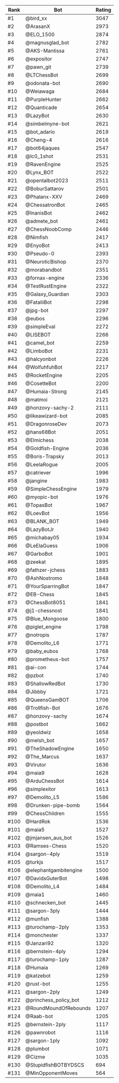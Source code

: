Rank|Bot|Rating
---|---|---
#1|@bird_xx|3047
#2|@ArasanX|2973
#3|@ELO_1500|2874
#4|@magnusglad_bot|2782
#5|@AKS-Mantissa|2761
#6|@expositor|2747
#7|@pawn_git|2739
#8|@LTChessBot|2699
#9|@odonata-bot|2690
#10|@Weiawaga|2684
#11|@PurpleHunter|2662
#12|@Quanticade|2654
#13|@LazyBot|2630
#14|@simbelmyne-bot|2621
#15|@bot_adario|2619
#16|@Cheng-4|2616
#17|@bot64jaques|2547
#18|@lc0_1shot|2531
#19|@RavenEngine|2525
#20|@Lynx_BOT|2522
#21|@opentalbot2023|2511
#22|@BoburSattarov|2501
#23|@Phalanx-XXV|2469
#24|@ChessatronBot|2465
#25|@InanisBot|2462
#26|@admete_bot|2461
#27|@ChessNoobComp|2446
#28|@Nimfish|2417
#29|@EnyoBot|2413
#30|@Pseudo-0|2393
#31|@NeuroticBishop|2370
#32|@morabandbot|2351
#33|@fornax-engine|2336
#34|@TestRustEngine|2322
#35|@Galaxy_Guardian|2303
#36|@FataliiBot|2298
#37|@jpg-bot|2297
#38|@eubos|2296
#39|@simpleEval|2272
#40|@LISEBOT|2266
#41|@camel_bot|2259
#42|@LimboBot|2231
#43|@halcyonbot|2226
#44|@WolfuhfuhBot|2217
#45|@RocketEngine|2205
#46|@CosetteBot|2200
#47|@Humaia-Strong|2145
#48|@matmoi|2121
#49|@honzovy-sachy-2|2111
#50|@likeawizard-bot|2085
#51|@DragonroseDev|2073
#52|@hans68Bot|2051
#53|@Elmichess|2038
#54|@Goldfish-Engine|2036
#55|@Boris-Trapsky|2013
#56|@LeelaRogue|2005
#57|@catriever|1996
#58|@jangine|1983
#59|@SimpleChessEngine|1979
#60|@myopic-bot|1976
#61|@TopasBot|1967
#62|@LoevBot|1956
#63|@BLANK_BOT|1949
#64|@LazyBotJr|1940
#65|@michabay05|1934
#66|@LeElaGuess|1906
#67|@GarboBot|1901
#68|@zeekat|1895
#69|@fathzer-jchess|1883
#70|@AshNostromo|1848
#71|@YourSparringBot|1847
#72|@EB-Chess|1845
#73|@ChessBot8051|1841
#74|@j1-chessnost|1841
#75|@Blue_Mongoose|1800
#76|@piglet_engine|1798
#77|@notropis|1787
#78|@Demolito_L6|1771
#79|@baby_eubos|1768
#80|@prometheus-bot|1757
#81|@ai-con|1744
#82|@pzbot|1740
#83|@ShallowRedBot|1730
#84|@Jibbby|1721
#85|@QueensGamBOT|1706
#86|@Trollfish-Bot|1676
#87|@honzovy-sachy|1674
#88|@postbot|1662
#89|@yeoldwiz|1658
#90|@melsh_bot|1657
#91|@TheShadowEngine|1650
#92|@The_Marcus|1637
#93|@Virutor|1636
#94|@maia9|1628
#95|@ArduChessBot|1614
#96|@simplexitor|1613
#97|@Demolito_L5|1586
#98|@Drunken-pipe-bomb|1564
#99|@ChessChildren|1555
#100|@HardRok|1536
#101|@maia5|1527
#102|@jmjansen_aus_bot|1526
#103|@Ramses-Chess|1520
#104|@sargon-4ply|1519
#105|@turkjs|1517
#106|@elephantgambitengine|1500
#107|@DavidsGuterBot|1498
#108|@Demolito_L4|1484
#109|@maia1|1460
#110|@schnecken_bot|1445
#111|@sargon-3ply|1444
#112|@munfish|1388
#113|@turochamp-2ply|1353
#114|@monchester|1337
#115|@Janzari92|1320
#116|@bernstein-4ply|1294
#117|@turochamp-1ply|1287
#118|@Humaia|1269
#119|@katzebot|1259
#120|@rust-bot|1255
#121|@sargon-2ply|1249
#122|@princhess_policy_bot|1212
#123|@RoundMoundOfRebounds|1207
#124|@Raab-bot|1205
#125|@bernstein-2ply|1117
#126|@pawnrobot|1116
#127|@sargon-1ply|1092
#128|@plumbot|1071
#129|@Cizme|1035
#130|@StupidfishBOTBYDSCS|694
#131|@MinOpponentMoves|564
